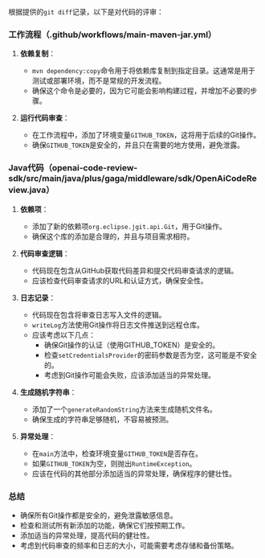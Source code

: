 根据提供的`git diff`记录，以下是对代码的评审：

### 工作流程（.github/workflows/main-maven-jar.yml）
1. **依赖复制**：
   - `mvn dependency:copy`命令用于将依赖库复制到指定目录。这通常是用于测试或部署环境，而不是常规的开发流程。
   - 确保这个命令是必要的，因为它可能会影响构建过程，并增加不必要的步骤。

2. **运行代码审查**：
   - 在工作流程中，添加了环境变量`GITHUB_TOKEN`，这将用于后续的Git操作。
   - 确保`GITHUB_TOKEN`是安全的，并且只在需要的地方使用，避免泄露。

### Java代码（openai-code-review-sdk/src/main/java/plus/gaga/middleware/sdk/OpenAiCodeReview.java）
1. **依赖项**：
   - 添加了新的依赖项`org.eclipse.jgit.api.Git`，用于Git操作。
   - 确保这个库的添加是合理的，并且与项目需求相符。

2. **代码审查逻辑**：
   - 代码现在包含从GitHub获取代码差异和提交代码审查请求的逻辑。
   - 应该检查代码审查请求的URL和认证方式，确保安全性。

3. **日志记录**：
   - 代码现在包含将审查日志写入文件的逻辑。
   - `writeLog`方法使用Git操作将日志文件推送到远程仓库。
   - 应该考虑以下几点：
     - 确保Git操作的认证（使用GITHUB_TOKEN）是安全的。
     - 检查`setCredentialsProvider`的密码参数是否为空，这可能是不安全的。
     - 考虑到Git操作可能会失败，应该添加适当的异常处理。

4. **生成随机字符串**：
   - 添加了一个`generateRandomString`方法来生成随机文件名。
   - 确保生成的字符串足够随机，不容易被预测。

5. **异常处理**：
   - 在`main`方法中，检查环境变量`GITHUB_TOKEN`是否存在。
   - 如果`GITHUB_TOKEN`为空，则抛出`RuntimeException`。
   - 应该在代码的其他部分添加适当的异常处理，确保程序的健壮性。

### 总结
- 确保所有Git操作都是安全的，避免泄露敏感信息。
- 检查和测试所有新添加的功能，确保它们按预期工作。
- 添加适当的异常处理，提高代码的健壮性。
- 考虑到代码审查的频率和日志的大小，可能需要考虑存储和备份策略。